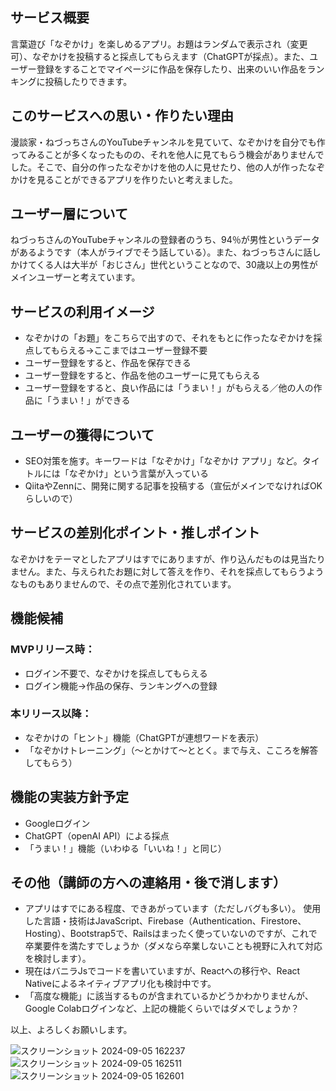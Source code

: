 ## サービス概要
言葉遊び「なぞかけ」を楽しめるアプリ。お題はランダムで表示され（変更可）、なぞかけを投稿すると採点してもらえます（ChatGPTが採点）。また、ユーザー登録をすることでマイページに作品を保存したり、出来のいい作品をランキングに投稿したりできます。


## このサービスへの思い・作りたい理由
漫談家・ねづっちさんのYouTubeチャンネルを見ていて、なぞかけを自分でも作ってみることが多くなったものの、それを他人に見てもらう機会がありませんでした。そこで、自分の作ったなぞかけを他の人に見せたり、他の人が作ったなぞかけを見ることができるアプリを作りたいと考えました。


## ユーザー層について
ねづっちさんのYouTubeチャンネルの登録者のうち、94％が男性というデータがあるようです（本人がライブでそう話している）。また、ねづっちさんに話しかけてくる人は大半が「おじさん」世代ということなので、30歳以上の男性がメインユーザーと考えています。


## サービスの利用イメージ
- なぞかけの「お題」をこちらで出すので、それをもとに作ったなぞかけを採点してもらえる→ここまではユーザー登録不要
- ユーザー登録をすると、作品を保存できる
- ユーザー登録をすると、作品を他のユーザーに見てもらえる
- ユーザー登録をすると、良い作品には「うまい！」がもらえる／他の人の作品に「うまい！」ができる


## ユーザーの獲得について
- SEO対策を施す。キーワードは「なぞかけ」「なぞかけ アプリ」など。タイトルには「なぞかけ」という言葉が入っている
- QiitaやZennに、開発に関する記事を投稿する（宣伝がメインでなければOKらしいので）


## サービスの差別化ポイント・推しポイント
なぞかけをテーマとしたアプリはすでにありますが、作り込んだものは見当たりません。また、与えられたお題に対して答えを作り、それを採点してもらうようなものもありませんので、その点で差別化されています。


## 機能候補
### MVPリリース時：
- ログイン不要で、なぞかけを採点してもらえる
- ログイン機能→作品の保存、ランキングへの登録

### 本リリース以降：
- なぞかけの「ヒント」機能（ChatGPTが連想ワードを表示）
- 「なぞかけトレーニング」（～とかけて～ととく。まで与え、こころを解答してもらう）


## 機能の実装方針予定
- Googleログイン
- ChatGPT（openAI API）による採点
- 「うまい！」機能（いわゆる「いいね！」と同じ）


## その他（講師の方への連絡用・後で消します）
- アプリはすでにある程度、できあがっています（ただしバグも多い）。
使用した言語・技術はJavaScript、Firebase（Authentication、Firestore、Hosting）、Bootstrap5で、Railsはまったく使っていないのですが、これで卒業要件を満たすでしょうか（ダメなら卒業しないことも視野に入れて対応を検討します）。
- 現在はバニラJsでコードを書いていますが、Reactへの移行や、React Nativeによるネイティブアプリ化も検討中です。
- 「高度な機能」に該当するものが含まれているかどうかわかりませんが、Google Colabログインなど、上記の機能くらいではダメでしょうか？

以上、よろしくお願いします。

![スクリーンショット 2024-09-05 162237](https://github.com/user-attachments/assets/6a5c24f6-9f83-446f-860e-a0fa093530a3)
![スクリーンショット 2024-09-05 162511](https://github.com/user-attachments/assets/3de63288-13e3-4200-985b-f4e62027a388)
![スクリーンショット 2024-09-05 162601](https://github.com/user-attachments/assets/e17362b9-6d05-4704-abe7-76fdd500adb7)

